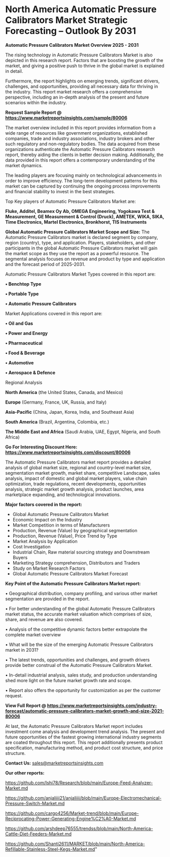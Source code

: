 # North America Automatic Pressure Calibrators Market Strategic Forecasting – Outlook By 2031

<Strong> Automatic Pressure Calibrators Market Overview 2025 - 2031</strong>

The rising technology in Automatic Pressure Calibrators Market is also depicted in this research report. Factors that are boosting the growth of the market, and giving a positive push to thrive in the global market is explained in detail.

Furthermore, the report highlights on emerging trends, significant drivers, challenges, and opportunities, providing all necessary data for thriving in the industry. This report market research offers a comprehensive perspective, including an in-depth analysis of the present and future scenarios within the industry.

<strong>Request Sample Report @ <a href=https://www.marketreportsinsights.com/sample/80006>https://www.marketreportsinsights.com/sample/80006</a></strong>

The market overview included in this report provides information from a wide range of resources like government organizations, established companies, trade and industry associations, industry brokers and other such regulatory and non-regulatory bodies. The data acquired from these organizations authenticate the Automatic Pressure Calibrators research report, thereby aiding the clients in better decision making. Additionally, the data provided in this report offers a contemporary understanding of the market dynamics.

The leading players are focusing mainly on technological advancements in order to improve efficiency. The long-term development patterns for this market can be captured by continuing the ongoing process improvements and financial stability to invest in the best strategies.

Top Key players of Automatic Pressure Calibrators Market are:

<strong>Fluke, Additel, Beamex Oy Ab, OMEGA Engineering, Yogokawa Test & Measurement, GE Measurement & Control (Druck), AMETEK, WIKA, SIKA, Time Electronics, Martel Electronics, Bronkhorst, TIS Instruments</strong>

<strong><b>Global Automatic Pressure Calibrators Market Scope and Size:</b></strong>
The Automatic Pressure Calibrators market is declared segment by company, region (country), type, and application. Players, stakeholders, and other participants in the global Automatic Pressure Calibrators market will gain the market scope as they use the report as a powerful resource. The segmental analysis focuses on revenue and product by type and application and the forecast period of 2025-2031.

Automatic Pressure Calibrators Market Types covered in this report are:

<strong>• Benchtop Type

• Portable Type

• Automatic Pressure Calibrators</strong>

Market Applications covered in this report are:

<strong>• Oil and Gas

• Power and Energy

• Pharmaceutical

• Food & Beverage

• Automotive

• Aerospace & Defence</strong> 

Regional Analysis

<strong>North America</strong> (the United States, Canada, and Mexico)

<strong>Europe</strong> (Germany, France, UK, Russia, and Italy)

<strong>Asia-Pacific</strong> (China, Japan, Korea, India, and Southeast Asia)

<strong>South America</strong> (Brazil, Argentina, Colombia, etc.)

<strong>The Middle East and Africa</strong> (Saudi Arabia, UAE, Egypt, Nigeria, and South Africa)

<strong>Go For Interesting Discount Here: <a href=https://www.marketreportsinsights.com/discount/80006>https://www.marketreportsinsights.com/discount/80006</a></strong>

The Automatic Pressure Calibrators market report provides a detailed analysis of global market size, regional and country-level market size, segmentation market growth, market share, competitive Landscape, sales analysis, impact of domestic and global market players, value chain optimization, trade regulations, recent developments, opportunities analysis, strategic market growth analysis, product launches, area marketplace expanding, and technological innovations.

<strong><b>Major factors covered in the report:</b></strong>
<ul>
  <li>Global Automatic Pressure Calibrators Market </li>
  <li>Economic Impact on the Industry</li>
  <li>Market Competition in terms of Manufacturers</li>
  <li>Production, Revenue (Value) by geographical segmentation</li>
  <li>Production, Revenue (Value), Price Trend by Type</li>
  <li>Market Analysis by Application</li>
  <li>Cost Investigation</li>
  <li>Industrial Chain, Raw material sourcing strategy and Downstream Buyers</li>
  <li>Marketing Strategy comprehension, Distributors and Traders</li>
  <li>Study on Market Research Factors</li>
  <li>Global Automatic Pressure Calibrators Market Forecast</li>
</ul>

<strong><b>Key Point of the Automatic Pressure Calibrators Market report:</b></strong>

• Geographical distribution, company profiling, and various other market segmentation are provided in the report.

• For better understanding of the global Automatic Pressure Calibrators market status, the accurate market valuation which comprises of size, share, and revenue are also covered.

• Analysis of the competitive dynamic factors better extrapolate the complete market overview

• What will be the size of the emerging Automatic Pressure Calibrators market in 2031?

• The latest trends, opportunities and challenges, and growth drivers provide better construal of the Automatic Pressure Calibrators Market.

• In-detail industrial analysis, sales study, and production understanding shed more light on the future market growth rate and scope.

• Report also offers the opportunity for customization as per the customer request.

<strong><b>View Full Report @ <a href=https://www.marketreportsinsights.com/industry-forecast/automatic-pressure-calibrators-market-growth-and-size-2021-80006>https://www.marketreportsinsights.com/industry-forecast/automatic-pressure-calibrators-market-growth-and-size-2021-80006</a></b></strong>


At last, the Automatic Pressure Calibrators Market report includes investment come analysis and development trend analysis. The present and future opportunities of the fastest growing international industry segments are coated throughout this report. This report additionally presents product specification, manufacturing method, and product cost structure, and price structure.

<strong>Contact Us:</strong>
sales@marketreportsinsights.com

<strong>Our other reports:</strong>

<a href=https://github.com/Ishi78/Research/blob/main/Europe-Feed-Analyzer-Market.md>https://github.com/Ishi78/Research/blob/main/Europe-Feed-Analyzer-Market.md</a>

<a href=https://github.com/anjaliiii21/anjaliiii/blob/main/Europe-Electromechanical-Pressure-Switch-Market.md>https://github.com/anjaliiii21/anjaliiii/blob/main/Europe-Electromechanical-Pressure-Switch-Market.md</a>

<a href=https://github.com/cargo4256/Market-trend/blob/main/Europe-Reciprocating-Power-Generating-Engine%C2%A0-Market.md>https://github.com/cargo4256/Market-trend/blob/main/Europe-Reciprocating-Power-Generating-Engine%C2%A0-Market.md</a>

<a href=https://github.com/arshdeep76555/trendss/blob/main/North-America-Cattle-Diet-Feeders-Market.md>https://github.com/arshdeep76555/trendss/blob/main/North-America-Cattle-Diet-Feeders-Market.md</a>

<a href=https://github.com/Shanti2611/MARKET/blob/main/North-America-Refillable-Stainless-Steel-Kegs-Market.md>https://github.com/Shanti2611/MARKET/blob/main/North-America-Refillable-Stainless-Steel-Kegs-Market.md</a>"
